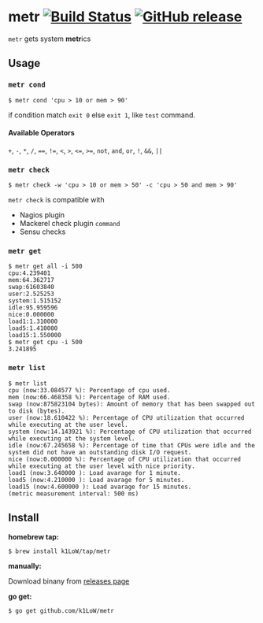 # metr [![Build Status](https://travis-ci.org/k1LoW/metr.svg?branch=master)](https://travis-ci.org/k1LoW/metr) [![GitHub release](https://img.shields.io/github/release/k1LoW/metr.svg)](https://github.com/k1LoW/metr/releases) 

`metr` gets system **metr**ics

## Usage

### `metr cond`

``` console
$ metr cond 'cpu > 10 or mem > 90'
```

if condition match `exit 0` else `exit 1`, like `test` command.

#### Available Operators

`+`, `-`, `*`, `/`, `==`, `!=`, `<`, `>`, `<=`, `>=`, `not`, `and`, `or`, `!`, `&&`, `||`

### `metr check`

``` console
$ metr check -w 'cpu > 10 or mem > 50' -c 'cpu > 50 and mem > 90'
```

`metr check` is compatible with

- Nagios plugin
- Mackerel check plugin `command`
- Sensu checks

### `metr get`

``` console
$ metr get all -i 500
cpu:4.239401
mem:64.362717
swap:61603840
user:2.525253
system:1.515152
idle:95.959596
nice:0.000000
load1:1.310000
load5:1.410000
load15:1.550000
$ metr get cpu -i 500
3.241895
```

### `metr list`

``` console
$ metr list
cpu (now:33.084577 %): Percentage of cpu used.
mem (now:66.468358 %): Percentage of RAM used.
swap (now:875823104 bytes): Amount of memory that has been swapped out to disk (bytes).
user (now:18.610422 %): Percentage of CPU utilization that occurred while executing at the user level.
system (now:14.143921 %): Percentage of CPU utilization that occurred while executing at the system level.
idle (now:67.245658 %): Percentage of time that CPUs were idle and the system did not have an outstanding disk I/O request.
nice (now:0.000000 %): Percentage of CPU utilization that occurred while executing at the user level with nice priority.
load1 (now:3.640000 ): Load avarage for 1 minute.
load5 (now:4.210000 ): Load avarage for 5 minutes.
load15 (now:4.600000 ): Load avarage for 15 minutes.
(metric measurement interval: 500 ms)
```

## Install

**homebrew tap:**

```console
$ brew install k1LoW/tap/metr
```

**manually:**

Download binany from [releases page](https://github.com/k1LoW/metr/releases)

**go get:**

```console
$ go get github.com/k1LoW/metr
```
